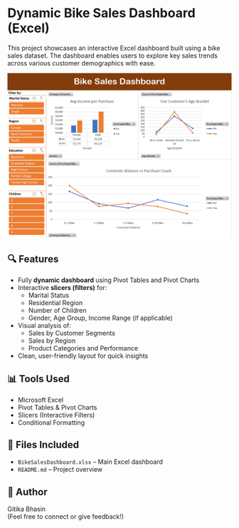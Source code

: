 # Dynamic Bike Sales Dashboard (Excel)

This project showcases an interactive Excel dashboard built using a bike sales dataset. The dashboard enables users to explore key sales trends across various customer demographics with ease.

![Dashboard Preview](excel-dashboard-preview.png)


## 🔍 Features

- Fully **dynamic dashboard** using Pivot Tables and Pivot Charts  
- Interactive **slicers (filters)** for:
  - Marital Status  
  - Residential Region  
  - Number of Children  
  - Gender, Age Group, Income Range (if applicable)
- Visual analysis of:
  - Sales by Customer Segments
  - Sales by Region
  - Product Categories and Performance
- Clean, user-friendly layout for quick insights

## 📊 Tools Used

- Microsoft Excel  
- Pivot Tables & Pivot Charts  
- Slicers (Interactive Filters)  
- Conditional Formatting

## 📁 Files Included

- `BikeSalesDashboard.xlsx` – Main Excel dashboard  
- `README.md` – Project overview

## 👤 Author

Gitika Bhasin  
(Feel free to connect or give feedback!)
